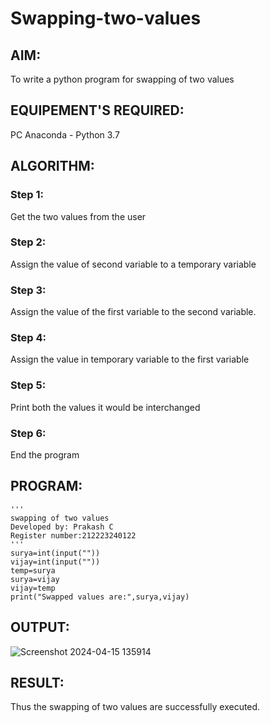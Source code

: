 # Swapping-two-values
## AIM:
To write a python program for swapping of two values
## EQUIPEMENT'S REQUIRED: 
PC
Anaconda - Python 3.7
## ALGORITHM: 
### Step 1:
Get the two values from the user
### Step 2: 
Assign the value of second variable to a temporary variable 
### Step 3: 
Assign the value of the first variable to the second variable.
### Step 4:  
Assign the value in temporary variable to the first variable
### Step 5: 
Print both the values it would be interchanged
### Step 6: 
End the program
## PROGRAM:
````
'''
swapping of two values
Developed by: Prakash C
Register number:212223240122
'''
surya=int(input(""))
vijay=int(input(""))
temp=surya
surya=vijay
vijay=temp
print("Swapped values are:",surya,vijay)
````
## OUTPUT:

![Screenshot 2024-04-15 135914](https://github.com/Prakash-Chandran/Swapping-two-values/assets/147120899/70460e66-16f1-4cc3-8f51-c398fba2d7ae)


## RESULT:
Thus the swapping of two values are successfully executed.



